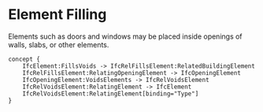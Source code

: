 Element Filling
===============

Elements such as doors and windows may be placed inside openings of walls, slabs, or other elements.

```
concept {
    IfcElement:FillsVoids -> IfcRelFillsElement:RelatedBuildingElement
    IfcRelFillsElement:RelatingOpeningElement -> IfcOpeningElement
    IfcOpeningElement:VoidsElements -> IfcRelVoidsElement
    IfcRelVoidsElement:RelatingElement -> IfcElement
    IfcRelVoidsElement:RelatingElement[binding="Type"]
}
```
